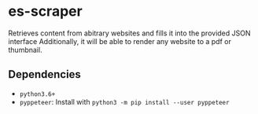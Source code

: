 # es-scraper
Retrieves content from abitrary websites and fills it into the provided JSON interface Additionally, it will be able to render any website to a pdf or thumbnail.

## Dependencies
- `python3.6+`
- `pyppeteer`: Install with `python3 -m pip install --user pyppeteer `

